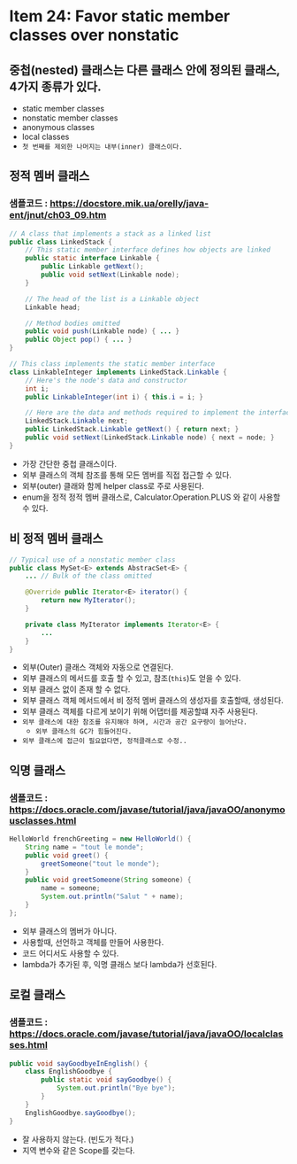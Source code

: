 # Item 24: Favor static member classes over nonstatic

## 중첩(nested) 클래스는 다른 클래스 안에 정의된 클래스, 4가지 종류가 있다.
* static member classes
* nonstatic member classes
* anonymous classes
* local classes
* ```첫 번째를 제외한 나머지는 내부(inner) 클래스이다.```

## 정적 멤버 클래스

### 샘플코드 : https://docstore.mik.ua/orelly/java-ent/jnut/ch03_09.htm
```java
// A class that implements a stack as a linked list
public class LinkedStack {
    // This static member interface defines how objects are linked
    public static interface Linkable {
        public Linkable getNext();
        public void setNext(Linkable node);
    }

    // The head of the list is a Linkable object
    Linkable head;  

    // Method bodies omitted
    public void push(Linkable node) { ... } 
    public Object pop() { ... } 
}

// This class implements the static member interface
class LinkableInteger implements LinkedStack.Linkable {
    // Here's the node's data and constructor
    int i;
    public LinkableInteger(int i) { this.i = i; }

    // Here are the data and methods required to implement the interface
    LinkedStack.Linkable next;
    public LinkedStack.Linkable getNext() { return next; }
    public void setNext(LinkedStack.Linkable node) { next = node; }
}
```

* 가장 간단한 중첩 클래스이다.
* 외부 클래스의 객체 참조를 통해 모든 멤버를 직접 접근할 수 있다.
* 외부(outer) 클래와 함께 helper class로 주로 사용된다.
* enum을 정적 정적 멤버 클래스로, Calculator.Operation.PLUS 와 같이 사용할 수 있다.


## 비 정적 멤버 클래스

```java
// Typical use of a nonstatic member class
public class MySet<E> extends AbstracSet<E> {
    ... // Bulk of the class omitted

    @Override public Iterator<E> iterator() {
        return new MyIterator();
    }

    private class MyIterator implements Iterator<E> {
        ...
    }
}
```

* 외부(Outer) 클래스 객체와 자동으로 연결된다.
* 외부 클래스의 메서드를 호출 할 수 있고, 참조(`this`)도 얻을 수 있다. 
* 외부 클래스 없이 존재 할 수 없다.
* 외부 클래스 객체 메서드에서 비 정적 멤버 클래스의 생성자를 호출할때, 생성된다.
* 외부 클래스 객체를 다르게 보이기 위해 어댑터를 제공할떄 자주 사용된다.
* `외부 클래스에 대한 참조를 유지해야 하며, 시간과 공간 요구량이 늘어난다.`
  * `외부 클래스의 GC가 힘들어진다.`
* `외부 클래스에 접근이 필요없다면, 정적클래스로 수정..`

## 익명 클래스

### 샘플코드 : https://docs.oracle.com/javase/tutorial/java/javaOO/anonymousclasses.html
```java
HelloWorld frenchGreeting = new HelloWorld() {
    String name = "tout le monde";
    public void greet() {
        greetSomeone("tout le monde");
    }
    public void greetSomeone(String someone) {
        name = someone;
        System.out.println("Salut " + name);
    }
};
```
* 외부 클래스의 멤버가 아니다.
* 사용할때, 선언하고 객체를 만들어 사용한다.
* 코드 어디서도 사용할 수 있다.
* lambda가 추가된 후, 익명 클래스 보다 lambda가 선호된다.

## 로컬 클래스

### 샘플코드 : https://docs.oracle.com/javase/tutorial/java/javaOO/localclasses.html
```java
public void sayGoodbyeInEnglish() {
    class EnglishGoodbye {
        public static void sayGoodbye() {
            System.out.println("Bye bye");
        }
    }
    EnglishGoodbye.sayGoodbye();
}
```
* 잘 사용하지 않는다. (빈도가 적다.)
* 지역 변수와 같은 Scope를 갖는다.